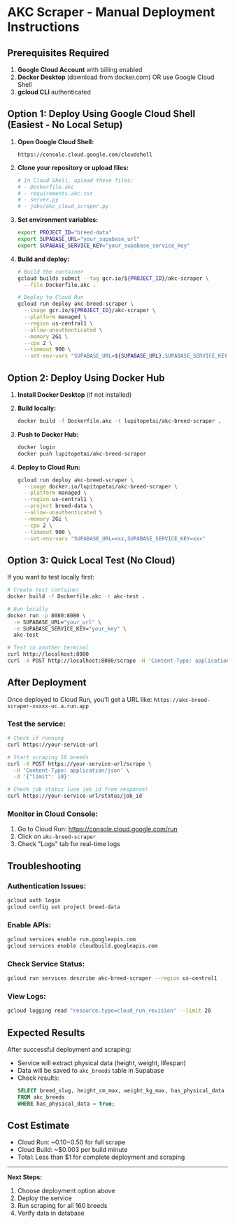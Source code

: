 # AKC Scraper - Manual Deployment Instructions

## Prerequisites Required

1. **Google Cloud Account** with billing enabled
2. **Docker Desktop** (download from docker.com) OR use Google Cloud Shell
3. **gcloud CLI** authenticated

## Option 1: Deploy Using Google Cloud Shell (Easiest - No Local Setup)

1. **Open Google Cloud Shell:**
   ```
   https://console.cloud.google.com/cloudshell
   ```

2. **Clone your repository or upload files:**
   ```bash
   # In Cloud Shell, upload these files:
   # - Dockerfile.akc
   # - requirements.akc.txt  
   # - server.py
   # - jobs/akc_cloud_scraper.py
   ```

3. **Set environment variables:**
   ```bash
   export PROJECT_ID="breed-data"
   export SUPABASE_URL="your_supabase_url"
   export SUPABASE_SERVICE_KEY="your_supabase_service_key"
   ```

4. **Build and deploy:**
   ```bash
   # Build the container
   gcloud builds submit --tag gcr.io/${PROJECT_ID}/akc-scraper \
     --file Dockerfile.akc .
   
   # Deploy to Cloud Run
   gcloud run deploy akc-breed-scraper \
     --image gcr.io/${PROJECT_ID}/akc-scraper \
     --platform managed \
     --region us-central1 \
     --allow-unauthenticated \
     --memory 2Gi \
     --cpu 2 \
     --timeout 900 \
     --set-env-vars "SUPABASE_URL=${SUPABASE_URL},SUPABASE_SERVICE_KEY=${SUPABASE_SERVICE_KEY}"
   ```

## Option 2: Deploy Using Docker Hub

1. **Install Docker Desktop** (if not installed)

2. **Build locally:**
   ```bash
   docker build -f Dockerfile.akc -t lupitopetai/akc-breed-scraper .
   ```

3. **Push to Docker Hub:**
   ```bash
   docker login
   docker push lupitopetai/akc-breed-scraper
   ```

4. **Deploy to Cloud Run:**
   ```bash
   gcloud run deploy akc-breed-scraper \
     --image docker.io/lupitopetai/akc-breed-scraper \
     --platform managed \
     --region us-central1 \
     --project breed-data \
     --allow-unauthenticated \
     --memory 2Gi \
     --cpu 2 \
     --timeout 900 \
     --set-env-vars "SUPABASE_URL=xxx,SUPABASE_SERVICE_KEY=xxx"
   ```

## Option 3: Quick Local Test (No Cloud)

If you want to test locally first:

```bash
# Create test container
docker build -f Dockerfile.akc -t akc-test .

# Run locally
docker run -p 8080:8080 \
  -e SUPABASE_URL="your_url" \
  -e SUPABASE_SERVICE_KEY="your_key" \
  akc-test

# Test in another terminal
curl http://localhost:8080
curl -X POST http://localhost:8080/scrape -H 'Content-Type: application/json' -d '{"limit": 1}'
```

## After Deployment

Once deployed to Cloud Run, you'll get a URL like:
`https://akc-breed-scraper-xxxxx-uc.a.run.app`

### Test the service:
```bash
# Check if running
curl https://your-service-url

# Start scraping 10 breeds
curl -X POST https://your-service-url/scrape \
  -H 'Content-Type: application/json' \
  -d '{"limit": 10}'

# Check job status (use job_id from response)
curl https://your-service-url/status/job_id
```

### Monitor in Cloud Console:
1. Go to Cloud Run: https://console.cloud.google.com/run
2. Click on `akc-breed-scraper`
3. Check "Logs" tab for real-time logs

## Troubleshooting

### Authentication Issues:
```bash
gcloud auth login
gcloud config set project breed-data
```

### Enable APIs:
```bash
gcloud services enable run.googleapis.com
gcloud services enable cloudbuild.googleapis.com
```

### Check Service Status:
```bash
gcloud run services describe akc-breed-scraper --region us-central1
```

### View Logs:
```bash
gcloud logging read "resource.type=cloud_run_revision" --limit 20
```

## Expected Results

After successful deployment and scraping:
- Service will extract physical data (height, weight, lifespan)
- Data will be saved to `akc_breeds` table in Supabase
- Check results:
  ```sql
  SELECT breed_slug, height_cm_max, weight_kg_max, has_physical_data
  FROM akc_breeds
  WHERE has_physical_data = true;
  ```

## Cost Estimate

- Cloud Run: ~$0.10-$0.50 for full scrape
- Cloud Build: ~$0.003 per build minute
- Total: Less than $1 for complete deployment and scraping

---

**Next Steps:**
1. Choose deployment option above
2. Deploy the service
3. Run scraping for all 160 breeds
4. Verify data in database
